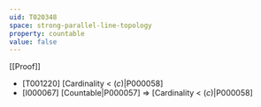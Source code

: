 ```yaml
---
uid: T020348
space: strong-parallel-line-topology
property: countable
value: false
---
```

[[Proof]]

* [T001220] [Cardinality < $\mathfrak(c)$|P000058]
* [I000067] [Countable|P000057] => [Cardinality < $\mathfrak(c)$|P000058]

